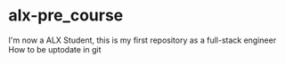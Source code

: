 # alx-pre_course
I'm now a ALX Student, this is my first repository as a full-stack engineer
How to be uptodate in git
